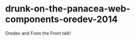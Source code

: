 drunk-on-the-panacea-web-components-oredev-2014
===============================================

Oredev and From the Front talk!
